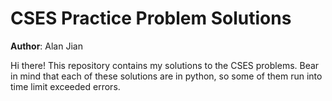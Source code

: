 # CSES Practice Problem Solutions

**Author**: Alan Jian

Hi there! This repository contains my solutions to the CSES problems. Bear in mind that each of these solutions are in python, so some of them run into time limit exceeded errors.
